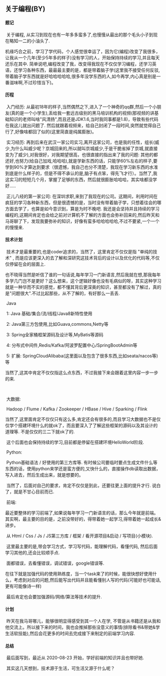 ## 							关于编程(BY)



#### 题记

​		关于编程, 从实习到现在也有一年多多蛮多了,也慢慢从最出的那个毛头小子到现在略知一二的小油头了.

​        机缘巧合之前，学习了学代码，个人感觉很幸运了，因为它(编程)改变了我很多，让我从一个几年(至少5年多的样子)没有学习的人，开始保持持续的学习,并且每天还乐在其中. 简单说吧,编程改变了我，改变得我现在不仅仅学习编程，还学习英语，还学习各种东西，最最最主要的是，都是带着脑子学(这里我不接受任何反驳,带着脑子学东西就是好哈哈哈哈哈,很多年没学东西的人,如今再学,内心真是别是一番滋味啊,不过珍惜当下)。	



####  历程

​		入门经历:  从最初18年的样子,当然偶然之下,进入了一个神奇的qq群,然后一个小朋友(真的是一个小学生),丢给我一套远古级别的黑马培训机构的视频(那视频的讲基础知识的老师叫啥"风清扬",而且还是JDK1.6,当时我同事都是1.8)，导致有些代码在我这儿就出问题了. 然后就跟着视频来，给自己封闭了一段时间,突然就觉得自己行了,好像啥都回了似的(这里简直是纯属膨胀)。 

​		实习经历:  再到后来在武汉一家公司实习,离开这家公司，也是我的任性，组长(威少,为什么叫威少呢？京城回来的,所以就叫京城威少,于是干脆省掉了京城,就直接变为了威少),对我很好，对我期望很高，也很直接的指出来了我的问题: 其他的都还好,也努力(给自己加戏,哈哈哈),就是学新东西的话，只能学60%左右的样子,要学到90%才算达到要求（很遗憾，我自己也分不清楚，我现在学习新东西的水准到底是什么样子的，但是不得不承认的是,脑子有点笨，得先飞才行）。当然了,我这实习的短短几个月，掌握了足够的东西，然后就很膨胀哈哈哈，其实啥都没学好.....

​         正儿八经的第一家公司:  在深圳求职,来到了我现在的公司。这期间，利用时间在疯狂的学习各种新东西，但是很遗憾的是，当时没有带着脑子学，只想着往会的哪方面去学了，也算是如今意识到，算是为时不晚吧. 我还是会坚持并且持续的学习编程的,这期间肯定也会给之前对计算机不了解的方面也会弥补回来的,然后昨天和马哥聊了下，发现我要弥补的知识，好像有蛮多哈哈哈哈哈,不过不要紧,一个一个的慢慢来.



#### 技术计划

​		 技术才是最重要的,也是coder追求的，当然了，这里肯定不仅仅是指 "单纯的技术" , 而是应该更深入的去了解和深研究这技术背后的设计以及优化的代码等,不仅仅停留在会的层面上.

​		也不晓得当然是听信了谁的一句话说,每年学习一门新语言,然后我就在想,那我每年多学几门岂不是更好？这么想来，这个逻辑好像也没有毛病似的呀，其实这种学习就是一种华而不实的感觉，都不懂其背后更深奥的知识，甚至都没有了解过，真的是"问题很大".不过比起那些，从不了解的，有好那么一丢丢.



​		Java

​			 1:   Java 基础/集合/流/线程/Java8新特性使用

​              2:   Java第三方包使用,比如Guava,commons,Netty等

​              3:   Spring全家桶框架源码及设计等,MyBatis等源码

​              4:   分布式中间件,Redis/Kafka/阿波罗配置中心/SpringBootAdmin等

​              5:   扩展: SpringCloudAlibaba(这里面以及包含了很多东西,比如seata/nacos等)等 

​		当然了,这其中肯定不仅仅指这么点东西，不过我接下来会跟着这里内容一步一步的来.

​          

​     大数据: 

​			Hadoop /  Flume / Kafka / Zookeeper / HBase / Hive / Sparking /    Flink 

​			当然了,这里面肯定不仅仅只有这么多,肯定还会有很多的,而且学习大数据也不是仅仅学个搭建环境什么的就ok了，而且要深入了了解这些框架的源码以及其设计的道理等. 不是仅仅的三二下就ok了的.

​            这个后面也会保持持续的学习,目前都是停留在搭建环境HelloWorld阶段.



​	Python:

​			Python基础语法 / 好使用的第三方库等. 有时候公司要临时要点生成文件什么等东西的话，使用python来学还是蛮方便的,又快什么的，直接操作db读取出数据，写入进去，然后生成出来，就是想要的。 

​			当然了，后面对自己的要求，肯定不仅仅是到此，还要往更上面的提升才行. 说白了，就是不甘心目前而已.



​    前端: 

​        最近要整体的学习前端了,如果说每年学习一门新语言的话，那么今年就是前端。其实啊，最主要的目的是，之前没带好的，得带着她一起学习,得带着她一起成长&进步。

​	   从 Html / Css / Js / JS第三方库 / 框架 / 看开源项目&启动  / 写项目(小模块). 

​	  这里最主要的是,带会学习方式，学习写代码，能理解代码，看懂代码,  然后后面学习其他的,还会比较顺手点. 

​	  面都错误，去看懂错误，调试错误，google错误等. 

​      在往下就是加强代码的使用熟练度，当一个task来了的时候，能很快想好使用什么，考虑到对应的问题,然后能写出代码并且能看懂别人写的代码(可能好也可能话,更有可能像诗一样)

​      最后肯定也会要加强源码/网络/算法等技术的提升.



#### 计划

​	  昨天在我马哥哪儿，能够很明显得感受到其一个人在学, 不管是从书籍还是从我和他交流上。所以接下来的时间，我也会推掉那些没意义的事情(排除看书&带她&学生活软技能),然后会花更多的时间去完成接下来制定的前端学习内容.



#### 总结

​     最后面写到，最近从 2020-08-23 开始，学好前端的知识并且也带好她. 

​	 其实这几天想到，技术源于生活，可生活又源于什么呢？ 	



​		

​			

​          

